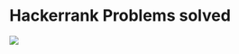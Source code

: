 # Hackerrank Problems solved

![](https://hrcdn.net/hackerrank/assets/styleguide/logo_wordmark-13074b67abceb42ce8fd38bdeaac6926.svg)